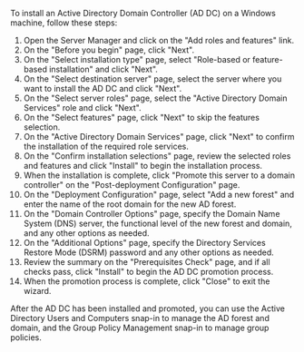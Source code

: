 To install an Active Directory Domain Controller (AD DC) on a Windows machine, follow these steps:

1. Open the Server Manager and click on the "Add roles and features" link.
2. On the "Before you begin" page, click "Next".
3. On the "Select installation type" page, select "Role-based or feature-based installation" and click "Next".
4. On the "Select destination server" page, select the server where you want to install the AD DC and click "Next".
5. On the "Select server roles" page, select the "Active Directory Domain Services" role and click "Next".
6. On the "Select features" page, click "Next" to skip the features selection.
7. On the "Active Directory Domain Services" page, click "Next" to confirm the installation of the required role services.
8. On the "Confirm installation selections" page, review the selected roles and features and click "Install" to begin the installation process.
9. When the installation is complete, click "Promote this server to a domain controller" on the "Post-deployment Configuration" page.
10. On the "Deployment Configuration" page, select "Add a new forest" and enter the name of the root domain for the new AD forest.
11. On the "Domain Controller Options" page, specify the Domain Name System (DNS) server, the functional level of the new forest and domain, and any other options as needed.
12. On the "Additional Options" page, specify the Directory Services Restore Mode (DSRM) password and any other options as needed.
13. Review the summary on the "Prerequisites Check" page, and if all checks pass, click "Install" to begin the AD DC promotion process.
14. When the promotion process is complete, click "Close" to exit the wizard.

After the AD DC has been installed and promoted, you can use the Active Directory Users and Computers snap-in to manage the AD forest and domain, and the Group Policy Management snap-in to manage group policies.